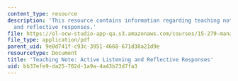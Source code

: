 ```yaml
---
content_type: resource
description: 'This resource contains information regarding teaching note: active listening
  and reflective responses.'
file: https://ol-ocw-studio-app-qa.s3.amazonaws.com/courses/15-279-management-communication-for-undergraduates-fall-2012/bb37efe9da25702d1a9a4a43b73d7fa3_MIT15_279F12_actveListng.pdf
file_type: application/pdf
parent_uid: 9e0d741f-c93c-3951-4668-671d38a21d9e
resourcetype: Document
title: 'Teaching Note: Active Listening and Reflective Responses'
uid: bb37efe9-da25-702d-1a9a-4a43b73d7fa3
---
```

